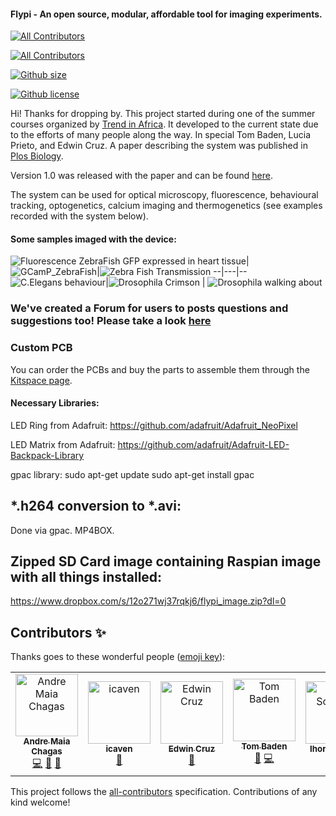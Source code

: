 #### Flypi - An open source, modular, affordable tool for imaging experiments.
[![All Contributors](https://img.shields.io/badge/all_contributors-1-orange.svg?style=flat-square)](#contributors)


[![All Contributors](https://img.shields.io/badge/all_contributors-7-orange.svg?style=flat-square)](#contributors)



[![Github size](https://img.shields.io/github/repo-size/amchagas/flypi?style=for-the-badge)]()



[![Github license](https://img.shields.io/github/license/amchagas/flypi?style=for-the-badge)]()

Hi! Thanks for dropping by. This project started during one of the summer courses organized by [Trend in Africa](www.trendinafrica.org). It developed to the current state due to the efforts of many people along the way. In special Tom Baden, Lucia Prieto, and Edwin Cruz. A paper describing the system was published in [Plos Biology](http://journals.plos.org/plosbiology/article?id=10.1371/journal.pbio.2002702).

 Version 1.0 was released with the paper and can be found [here](https://github.com/amchagas/Flypi/tree/v1.0.0).

The system can be used for optical microscopy, fluorescence, behavioural tracking, optogenetics, calcium imaging and thermogenetics (see examples recorded with the system below).


#### Some samples imaged with the device:


![Fluorescence ZebraFish GFP expressed in heart tissue](https://github.com/amchagas/media-for-reps/blob/master/Flypi/example_samples/PLOS_Paper/Zebrafish_heartbeat_GFP.gif)|
![GCamP_ZebraFish](https://github.com/amchagas/media-for-reps/blob/master/Flypi/example_samples/PLOS_Paper/Zebrafish_ubiquious_ChRII.gif)|![Zebra Fish Transmission](https://github.com/amchagas/media-for-reps/blob/master/Flypi/example_samples/PLOS_Paper/zebrafish_larva_transmission.gif)
--|---|--
![C.Elegans behaviour](https://github.com/amchagas/media-for-reps/blob/master/Flypi/example_samples/PLOS_Paper/C_elegans_behaviour.gif)|![Drosophila Crimson](https://github.com/amchagas/media-for-reps/blob/master/Flypi/example_samples/PLOS_Paper/Drosophila_adult_Crimson_PER.gif) | ![Drosophila walking about](https://github.com/amchagas/media-for-reps/blob/master/Flypi/example_samples/PLOS_Paper/drosophila_walking_about.gif)





### We've created a Forum for users to posts questions and suggestions too! Please take a look [here](http://forum.prometheus-science.com/home/categories/flypi-user-forum)

### Custom PCB

You can order the PCBs and buy the parts to assemble them through the [Kitspace page](https://kitspace.org/boards/github.com/prometheus-science/FlyPi).

#### Necessary Libraries:

LED Ring from Adafruit:
https://github.com/adafruit/Adafruit_NeoPixel

LED Matrix from Adafruit:
https://github.com/adafruit/Adafruit-LED-Backpack-Library


gpac library:
sudo apt-get update
sudo apt-get install gpac


## *.h264 conversion to *.avi:
Done via gpac. MP4BOX.


## Zipped SD Card image containing Raspian image with all things installed:
https://www.dropbox.com/s/12o271wj37rqkj6/flypi_image.zip?dl=0

## Contributors ✨

Thanks goes to these wonderful people ([emoji key](https://allcontributors.org/docs/en/emoji-key)):

<!-- ALL-CONTRIBUTORS-LIST:START - Do not remove or modify this section -->
<!-- prettier-ignore -->
<table>
  <tr>
    <td align="center"><a href="http://www.openeuroscience.com"><img src="https://avatars3.githubusercontent.com/u/3624486?v=4" width="100px;" alt="Andre Maia Chagas"/><br /><sub><b>Andre Maia Chagas</b></sub></a><br /><a href="https://github.com/amchagas/Flypi/commits?author=amchagas" title="Code">💻</a> <a href="#design-amchagas" title="Design">🎨</a> <a href="https://github.com/amchagas/Flypi/commits?author=amchagas" title="Documentation">📖</a></td><td align="center"><a href="https://github.com/icaven"><img src="https://avatars0.githubusercontent.com/u/1557530?v=4" width="100px;" alt="icaven"/><br /><sub><b>icaven</b></sub></a><br /><a href="#design-icaven" title="Design">🎨</a></td>
    <td align="center"><a href="https://github.com/GrandeCappuccino"><img src="https://avatars2.githubusercontent.com/u/38787054?v=4" width="100px;" alt="Edwin Cruz"/><br /><sub><b>Edwin Cruz</b></sub></a><br /><a href="#design-GrandeCappuccino" title="Design">🎨</a></td><td align="center"><a href="http://www.badenlab.org"><img src="https://avatars1.githubusercontent.com/u/11835617?v=4" width="100px;" alt="Tom Baden"/><br /><sub><b>Tom Baden</b></sub></a><br /><a href="#design-TomBaden" title="Design">🎨</a> <a href="https://github.com/amchagas/Flypi/commits?author=TomBaden" title="Code">💻</a></td><td align="center"><a href="https://github.com/isobianin"><img src="https://avatars1.githubusercontent.com/u/52375129?v=4" width="100px;" alt="Ihor Sobianin"/><br /><sub><b>Ihor Sobianin</b></sub></a><br /><a href="#design-isobianin" title="Design">🎨</a></td>
    <td align="center"><a href="https://kitspace.org"><img src="https://avatars1.githubusercontent.com/u/206854?v=4" width="100px;" alt="Kaspar Emanuel"/><br /><sub><b>Kaspar Emanuel</b></sub></a><br /><a href="https://github.com/amchagas/Flypi/commits?author=kasbah" title="Code">💻</a></td><td align="center"><a href="https://github.com/ifriad"><img src="https://avatars2.githubusercontent.com/u/7543722?v=4" width="100px;" alt="ifriad"/><br /><sub><b>ifriad</b></sub></a><br /><a href="#design-ifriad" title="Design">🎨</a> <a href="https://github.com/amchagas/Flypi/commits?author=ifriad" title="Code">💻</a></td>
  </tr>
</table>

<!-- ALL-CONTRIBUTORS-LIST:END -->


This project follows the [all-contributors](https://github.com/all-contributors/all-contributors) specification. Contributions of any kind welcome!

